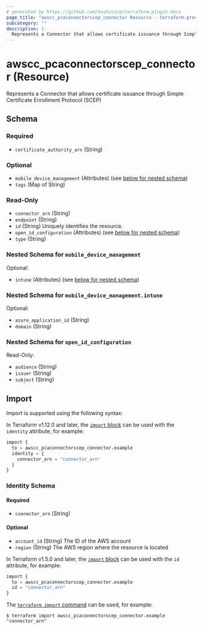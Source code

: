 ```yaml
---
# generated by https://github.com/hashicorp/terraform-plugin-docs
page_title: "awscc_pcaconnectorscep_connector Resource - terraform-provider-awscc"
subcategory: ""
description: |-
  Represents a Connector that allows certificate issuance through Simple Certificate Enrollment Protocol (SCEP)
---
```


# awscc_pcaconnectorscep_connector (Resource)

Represents a Connector that allows certificate issuance through Simple Certificate Enrollment Protocol (SCEP)



<!-- schema generated by tfplugindocs -->
## Schema

### Required

- `certificate_authority_arn` (String)

### Optional

- `mobile_device_management` (Attributes) (see [below for nested schema](#nestedatt--mobile_device_management))
- `tags` (Map of String)

### Read-Only

- `connector_arn` (String)
- `endpoint` (String)
- `id` (String) Uniquely identifies the resource.
- `open_id_configuration` (Attributes) (see [below for nested schema](#nestedatt--open_id_configuration))
- `type` (String)

<a id="nestedatt--mobile_device_management"></a>
### Nested Schema for `mobile_device_management`

Optional:

- `intune` (Attributes) (see [below for nested schema](#nestedatt--mobile_device_management--intune))

<a id="nestedatt--mobile_device_management--intune"></a>
### Nested Schema for `mobile_device_management.intune`

Optional:

- `azure_application_id` (String)
- `domain` (String)



<a id="nestedatt--open_id_configuration"></a>
### Nested Schema for `open_id_configuration`

Read-Only:

- `audience` (String)
- `issuer` (String)
- `subject` (String)

## Import

Import is supported using the following syntax:

In Terraform v1.12.0 and later, the [`import` block](https://developer.hashicorp.com/terraform/language/import) can be used with the `identity` attribute, for example:

```terraform
import {
  to = awscc_pcaconnectorscep_connector.example
  identity = {
    connector_arn = "connector_arn"
  }
}
```

<!-- schema generated by tfplugindocs -->
### Identity Schema

#### Required

- `connector_arn` (String)

#### Optional

- `account_id` (String) The ID of the AWS account
- `region` (String) The AWS region where the resource is located

In Terraform v1.5.0 and later, the [`import` block](https://developer.hashicorp.com/terraform/language/import) can be used with the `id` attribute, for example:

```terraform
import {
  to = awscc_pcaconnectorscep_connector.example
  id = "connector_arn"
}
```

The [`terraform import` command](https://developer.hashicorp.com/terraform/cli/commands/import) can be used, for example:

```shell
$ terraform import awscc_pcaconnectorscep_connector.example "connector_arn"
```
